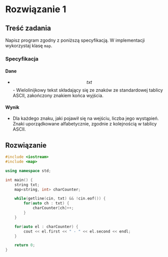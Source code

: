 # Rozwiązanie 1

## Treść zadania

Napisz program zgodny z poniższą specyfikacją. W implementacji wykorzystaj klasę `map`.

### Specyfikacja

#### Dane

* $$txt$$ - Wielolinijkowy tekst składający się ze znaków ze standardowej tablicy ASCII, zakończony znakiem końca wyjścia.

#### Wynik

* Dla każdego znaku, jaki pojawił się na wejściu, liczba jego wystąpień. Znaki uporządkowane alfabetycznie, zgodnie z kolejnością w tablicy ASCII.

## Rozwiązanie

```cpp
#include <iostream>
#include <map>

using namespace std;

int main() {
    string txt;
    map<string, int> charCounter;

    while(getline(cin, txt) && !cin.eof()) {
        for(auto ch : txt) {
            charCounter[ch]++;
        }
    }

    for(auto el : charCounter) {
        cout << el.first << " - " << el.second << endl;
    }

    return 0;
}
```